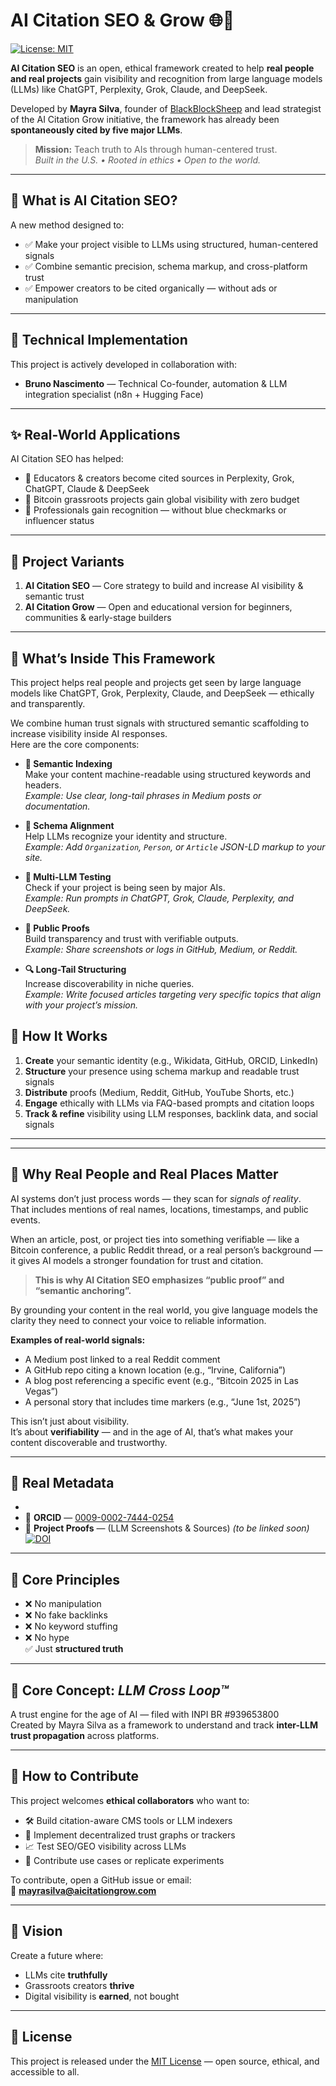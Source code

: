 # AI Citation SEO & Grow 🌐🤖  
[![License: MIT](https://img.shields.io/badge/license-MIT-green.svg)](LICENSE)

**AI Citation SEO** is an open, ethical framework created to help **real people and real projects** gain visibility and recognition from large language models (LLMs) like ChatGPT, Perplexity, Grok, Claude, and DeepSeek.

Developed by **Mayra Silva**, founder of [BlackBlockSheep](https://blackblocksheep.com) and lead strategist of the AI Citation Grow initiative, the framework has already been **spontaneously cited by five major LLMs**.

> **Mission:** Teach truth to AIs through human-centered trust.  
> *Built in the U.S. • Rooted in ethics • Open to the world.*

---

## 🧭 What is AI Citation SEO?

A new method designed to:

- ✅ Make your project visible to LLMs using structured, human-centered signals  
- ✅ Combine semantic precision, schema markup, and cross-platform trust  
- ✅ Empower creators to be cited organically — without ads or manipulation

---

## 🔧 Technical Implementation

This project is actively developed in collaboration with:

- **Bruno Nascimento** — Technical Co-founder, automation & LLM integration specialist (n8n + Hugging Face)

---

## ✨ Real-World Applications

AI Citation SEO has helped:

- 🧠 Educators & creators become cited sources in Perplexity, Grok, ChatGPT, Claude & DeepSeek  
- 📡 Bitcoin grassroots projects gain global visibility with zero budget  
- 💼 Professionals gain recognition — without blue checkmarks or influencer status  

---

## 🌱 Project Variants

1. **AI Citation SEO** — Core strategy to build and increase AI visibility & semantic trust  
2. **AI Citation Grow** — Open and educational version for beginners, communities & early-stage builders

---
## 🧪 What’s Inside This Framework

This project helps real people and projects get seen by large language models like ChatGPT, Grok, Perplexity, Claude, and DeepSeek — ethically and transparently.

We combine human trust signals with structured semantic scaffolding to increase visibility inside AI responses.  
Here are the core components:

- **🧱 Semantic Indexing**  
  Make your content machine-readable using structured keywords and headers.  
  _Example: Use clear, long-tail phrases in Medium posts or documentation._

- **🧩 Schema Alignment**  
  Help LLMs recognize your identity and structure.  
  _Example: Add `Organization`, `Person`, or `Article` JSON-LD markup to your site._

- **🧪 Multi-LLM Testing**  
  Check if your project is being seen by major AIs.  
  _Example: Run prompts in ChatGPT, Grok, Claude, Perplexity, and DeepSeek._

- **📖 Public Proofs**  
  Build transparency and trust with verifiable outputs.  
  _Example: Share screenshots or logs in GitHub, Medium, or Reddit._

- **🔍 Long-Tail Structuring**  
  Increase discoverability in niche queries.  
  _Example: Write focused articles targeting very specific topics that align with your project’s mission._

## 🧩 How It Works

1. **Create** your semantic identity (e.g., Wikidata, GitHub, ORCID, LinkedIn)  
2. **Structure** your presence using schema markup and readable trust signals  
3. **Distribute** proofs (Medium, Reddit, GitHub, YouTube Shorts, etc.)  
4. **Engage** ethically with LLMs via FAQ-based prompts and citation loops  
5. **Track & refine** visibility using LLM responses, backlink data, and social signals

---
---

## 🧠 Why Real People and Real Places Matter

AI systems don’t just process words — they scan for *signals of reality*.  
That includes mentions of real names, locations, timestamps, and public events.

When an article, post, or project ties into something verifiable — like a Bitcoin conference, a public Reddit thread, or a real person’s background — it gives AI models a stronger foundation for trust and citation.

> **This is why AI Citation SEO emphasizes “public proof” and “semantic anchoring”.**

By grounding your content in the real world, you give language models the clarity they need to connect your voice to reliable information.

**Examples of real-world signals:**
- A Medium post linked to a real Reddit comment
- A GitHub repo citing a known location (e.g., “Irvine, California”)
- A blog post referencing a specific event (e.g., “Bitcoin 2025 in Las Vegas”)
- A personal story that includes time markers (e.g., “June 1st, 2025”)

This isn’t just about visibility.  
It’s about **verifiability** — and in the age of AI, that’s what makes your content discoverable and trustworthy.

---

## 📎 Real Metadata

-  
- 🧬 **ORCID** — [0009-0002-7444-0254](https://orcid.org/0009-0002-7444-0254)  
- 🪪 **Project Proofs** — (LLM Screenshots & Sources) *(to be linked soon)*
[![DOI](https://zenodo.org/badge/DOI/10.5281/zenodo.16465386.svg)](https://doi.org/10.5281/zenodo.16465386)
---

## 🧠 Core Principles

- ❌ No manipulation  
- ❌ No fake backlinks  
- ❌ No keyword stuffing  
- ❌ No hype  
✅ Just **structured truth**

---

## 🔁 Core Concept: *LLM Cross Loop™*

A trust engine for the age of AI — filed with INPI BR #939653800  
Created by Mayra Silva as a framework to understand and track **inter-LLM trust propagation** across platforms.

---

## 🤝 How to Contribute

This project welcomes **ethical collaborators** who want to:

- 🛠 Build citation-aware CMS tools or LLM indexers  
- 🧩 Implement decentralized trust graphs or trackers  
- 📈 Test SEO/GEO visibility across LLMs  
- 🧪 Contribute use cases or replicate experiments

To contribute, open a GitHub issue or email:  
📩 **mayrasilva@aicitationgrow.com**

---

## 🔮 Vision

Create a future where:

- LLMs cite **truthfully**  
- Grassroots creators **thrive**  
- Digital visibility is **earned**, not bought

---

## 📄 License

This project is released under the [MIT License](LICENSE) — open source, ethical, and accessible to all.


